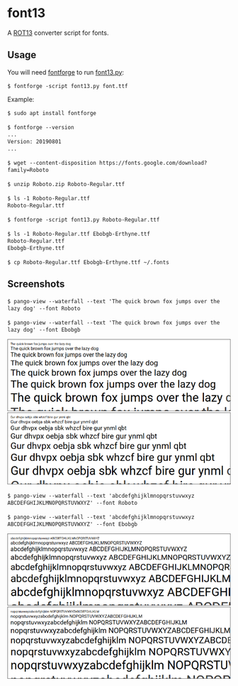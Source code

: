 # font13

A [ROT13](https://en.wikipedia.org/wiki/ROT13) converter script for fonts.

## Usage

You will need [fontforge](https://fontforge.org/) to run [font13.py](font13.py):

```
$ fontforge -script font13.py font.ttf
```

Example:

```
$ sudo apt install fontforge

$ fontforge --version
...
Version: 20190801
...

$ wget --content-disposition https://fonts.google.com/download?family=Roboto

$ unzip Roboto.zip Roboto-Regular.ttf

$ ls -1 Roboto-Regular.ttf
Roboto-Regular.ttf

$ fontforge -script font13.py Roboto-Regular.ttf

$ ls -1 Roboto-Regular.ttf Ebobgb-Erthyne.ttf
Roboto-Regular.ttf
Ebobgb-Erthyne.ttf

$ cp Roboto-Regular.ttf Ebobgb-Erthyne.ttf ~/.fonts
```

## Screenshots

```
$ pango-view --waterfall --text 'The quick brown fox jumps over the lazy dog' --font Roboto

$ pango-view --waterfall --text 'The quick brown fox jumps over the lazy dog' --font Ebobgb
```

![The quick brown fox jumps over the lazy dog](assets/1.png)
![Gur dhvpx oebja sbk whzcf bire gur ynml qbt](assets/2.png)


```
$ pango-view --waterfall --text 'abcdefghijklmnopqrstuvwxyz ABCDEFGHIJKLMNOPQRSTUVWXYZ' --font Roboto

$ pango-view --waterfall --text 'abcdefghijklmnopqrstuvwxyz ABCDEFGHIJKLMNOPQRSTUVWXYZ' --font Ebobgb
```

![abcdefghijklmnopqrstuvwxyz ABCDEFGHIJKLMNOPQRSTUVWXYZ](assets/3.png)
![nopqrstuvwxyzabcdefghijklm NOPQRSTUVWXYZABCDEFGHIJKLM](assets/4.png)

